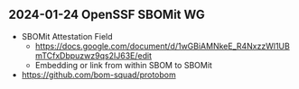 ## 2024-01-24 OpenSSF SBOMit WG

- SBOMit Attestation Field
  - https://docs.google.com/document/d/1wGBiAMNkeE_R4NxzzWl1UBmTCfxDbpuzwz9qs2IJ63E/edit
  - Embedding or link from within SBOM to SBOMit
- https://github.com/bom-squad/protobom